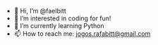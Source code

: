 - 👋 Hi, I’m @faelbitt
- 👀 I’m interested in coding for fun!
- 🌱 I’m currently learning Python
- 📫 How to reach me: jogos.rafabitt@gmail.com

<!---
faelbitt/faelbitt is a ✨ special ✨ repository because its `README.md` (this file) appears on your GitHub profile.
You can click the Preview link to take a look at your changes.
--->
